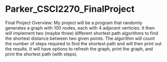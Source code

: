 # Parker_CSCI2270_FinalProject
Final Project Overview:
  My project will be a program that randomly generates a graph with 100 nodes, each with 4 adjacent verticies.  It then will implement two (maybe three) different shortest path algorithms to find the shortest distance between two given points.  The algorithm will count the number of steps required to find the shortest path and will then print out the results. It will have options to refresh the graph, print the graph, and print the shortest path (with steps).  

